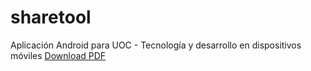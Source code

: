 # sharetool
Aplicación Android para UOC - Tecnología y desarrollo en dispositivos móviles
[Download PDF](https://drive.google.com/open?id=11dzv75XSfAKWqrp0qyQgapQZ-AVfnHvV)
